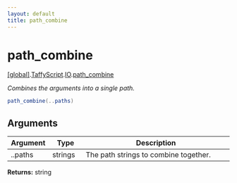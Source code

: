 ```yaml
---
layout: default
title: path_combine
---
```


# path_combine

[\[global\]]({{site.baseurl}}/docs/).[TaffyScript]({{site.baseurl}}/docs/TaffyScript/).[IO]({{site.baseurl}}/docs/TaffyScript/IO/).[path_combine]({{site.baseurl}}/docs/TaffyScript/IO/path_combine/)

_Combines the arguments into a single path._

```cs
path_combine(..paths)
```

## Arguments

<table>
  <col width="15%">
  <col width="15%">
  <thead>
    <tr>
      <th>Argument</th>
      <th>Type</th>
      <th>Description</th>
    </tr>
  </thead>
  <tbody>
    <tr>
      <td>..paths</td>
      <td>strings</td>
      <td>The path strings to combine together.</td>
    </tr>
  </tbody>
</table>

**Returns:** string
